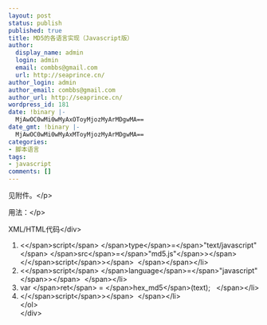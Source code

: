 ```yaml
---
layout: post
status: publish
published: true
title: MD5的各语言实现（Javascript版）
author:
  display_name: admin
  login: admin
  email: combbs@gmail.com
  url: http://seaprince.cn/
author_login: admin
author_email: combbs@gmail.com
author_url: http://seaprince.cn/
wordpress_id: 181
date: !binary |-
  MjAwOC0wMi0wMyAxOToyMjozMyArMDgwMA==
date_gmt: !binary |-
  MjAwOC0wMi0wMyAxMToyMjozMyArMDgwMA==
categories:
- 脚本语言
tags:
- javascript
comments: []
---
```

<p>见附件。<&#47;p></p>
<p>用法：<&#47;p></p>
<div class="codeText">
<div class="codeHead">XML&#47;HTML代码<&#47;div></p>
<ol class="dp-xml">
<li class="alt"><span><span class="tag"><<&#47;span><span class="tag-name">script<&#47;span><span>&nbsp;<&#47;span><span class="attribute">type<&#47;span><span>=<&#47;span><span class="attribute-value">"text&#47;javascript"<&#47;span><span>&nbsp;<&#47;span><span class="attribute">src<&#47;span><span>=<&#47;span><span class="attribute-value">"md5.js"<&#47;span><span class="tag">><&#47;span><span class="tag"><&#47;<&#47;span><span class="tag-name">script<&#47;span><span class="tag">><&#47;span><span>&nbsp;&nbsp;<&#47;span><&#47;span><&#47;li>
<li class=""><span class="tag"><<&#47;span><span class="tag-name">script<&#47;span><span>&nbsp;<&#47;span><span class="attribute">language<&#47;span><span>=<&#47;span><span class="attribute-value">"javascript"<&#47;span><span class="tag">><&#47;span><span>&nbsp;&nbsp;<&#47;span><&#47;li>
<li class="alt"><span>var&nbsp;<&#47;span><span class="attribute">ret<&#47;span><span>&nbsp;=&nbsp;<&#47;span><span class="attribute-value">hex_md5<&#47;span><span>(text); &nbsp;&nbsp;<&#47;span><&#47;li>
<li class=""><span class="tag"><&#47;<&#47;span><span class="tag-name">script<&#47;span><span class="tag">><&#47;span><span>&nbsp;&nbsp;<&#47;span><&#47;li><br />
<&#47;ol><br />
<&#47;div></p>
